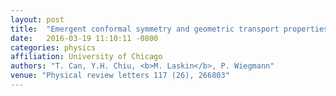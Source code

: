 ```yaml
---
layout: post
title:  "Emergent conformal symmetry and geometric transport properties of quantum Hall states on singular surfaces"
date:   2016-03-19 11:10:11 -0800
categories: physics
affiliation: University of Chicago
authors: "T. Can, Y.H. Chiu, <b>M. Laskin</b>, P. Wiegmann"
venue: "Physical review letters 117 (26), 266803"
---
```

